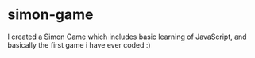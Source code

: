 # simon-game
I created a Simon Game which includes basic learning of JavaScript, and basically the first game i have ever coded :)
